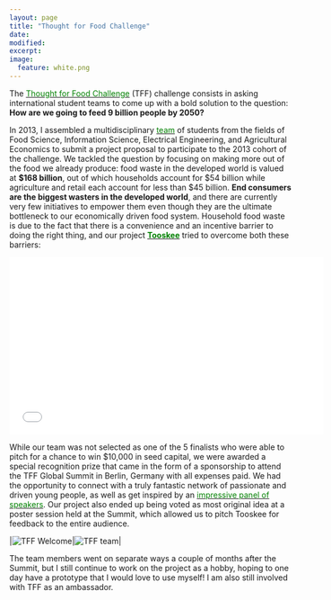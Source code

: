 ```yaml
---
layout: page
title: "Thought for Food Challenge"
date: 
modified:
excerpt:
image:
  feature: white.png
---
```

The <a href="http://tffchallenge.com"><span style="color:green">Thought for Food Challenge</span></a> (TFF) challenge consists in asking international student teams to come up with a bold solution to the question: **How are we going to feed 9 billion people by 2050?** 

In 2013, I assembled a multidisciplinary <a href="http://tffchallenge.com/posts/text/detail/81/#.VB8YY_LeX2M"><span style="color:green">team</span></a> of students from the fields of Food Science, Information Science, Electrical Engineering, and Agricultural Economics to submit a project proposal to participate to the 2013 cohort of the challenge. We tackled the question by focusing on making more out of the food we already produce: food waste in the developed world is valued at **$168 billion**, out of which households account for $54 billion while agriculture and retail each account for less than $45 billion. **End consumers are the biggest wasters in the developed world**, and there are currently very few initiatives to empower them even though they are the ultimate bottleneck to our economically driven food system. Household food waste is due to the fact that there is a convenience and an incentive barrier to doing the right thing, and our project <a href="http://www.tooskee.com"><span style="color:green">**Tooskee**</span></a> tried to overcome both these barriers: 

<iframe width="560" height="315" src="//www.youtube.com/embed/MtWa9sBSmXY" frameborder="0" allowfullscreen></iframe>

While our team was not selected as one of the 5 finalists who were able to pitch for a chance to win $10,000 in seed capital, we were awarded a special recognition prize that came in the form of a sponsorship to attend the TFF Global Summit in Berlin, Germany with all expenses paid. We had the opportunity to connect with a truly fantastic network of passionate and driven young people, as well as get inspired by an <a href="http://tffchallenge.com/summit"><span style="color:green">impressive panel of speakers</span></a>. Our project also ended up being voted as most original idea at a poster session held at the Summit, which allowed us to pitch Tooskee for feedback to the entire audience.  

|![TFF Welcome](http://jadeproulx.com/images/tff-2013.jpg)|![TFF team](http://jadeproulx.com/images/tff-team.jpg)|

The team members went on separate ways a couple of months after the Summit, but I still continue to work on the project as a hobby, hoping to one day have a prototype that I would love to use myself! I am also still involved with TFF as an ambassador.
